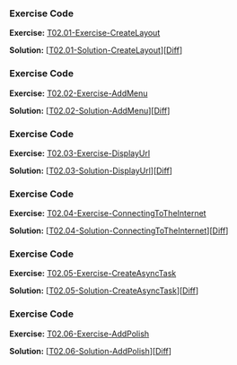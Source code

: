 


### Exercise Code
**Exercise:** [T02.01-Exercise-CreateLayout](https://github.com/udacity/ud851-Exercises/tree/student/Lesson02-GitHub-Repo-Search/T02.01-Exercise-CreateLayout)



**Solution:** [[T02.01-Solution-CreateLayout](https://github.com/udacity/ud851-Exercises/tree/student/Lesson02-GitHub-Repo-Search/T02.01-Solution-CreateLayout)][[Diff](https://github.com/udacity/ud851-Exercises/compare/T02.01-Exercise-CreateLayout...T02.01-Solution-CreateLayout)]



### Exercise Code
**Exercise:** [T02.02-Exercise-AddMenu](https://github.com/udacity/ud851-Exercises/tree/student/Lesson02-GitHub-Repo-Search/T02.02-Exercise-AddMenu)



**Solution:** [[T02.02-Solution-AddMenu](https://github.com/udacity/ud851-Exercises/tree/student/Lesson02-GitHub-Repo-Search/T02.02-Solution-AddMenu)][[Diff](https://github.com/udacity/ud851-Exercises/compare/T02.02-Exercise-AddMenu...T02.02-Solution-AddMenu)]



### Exercise Code
**Exercise:** [T02.03-Exercise-DisplayUrl](https://github.com/udacity/ud851-Exercises/tree/student/Lesson02-GitHub-Repo-Search/T02.03-Exercise-DisplayUrl)



**Solution:** [[T02.03-Solution-DisplayUrl](https://github.com/udacity/ud851-Exercises/tree/student/Lesson02-GitHub-Repo-Search/T02.03-Solution-DisplayUrl)][[Diff](https://github.com/udacity/ud851-Exercises/compare/T02.03-Exercise-DisplayUrl...T02.03-Solution-DisplayUrl)]



### Exercise Code
**Exercise:** [T02.04-Exercise-ConnectingToTheInternet](https://github.com/udacity/ud851-Exercises/tree/student/Lesson02-GitHub-Repo-Search/T02.04-Exercise-ConnectingToTheInternet)



**Solution:** [[T02.04-Solution-ConnectingToTheInternet](https://github.com/udacity/ud851-Exercises/tree/student/Lesson02-GitHub-Repo-Search/T02.04-Solution-ConnectingToTheInternet)][[Diff](https://github.com/udacity/ud851-Exercises/compare/T02.04-Exercise-ConnectingToTheInternet...T02.04-Solution-ConnectingToTheInternet)]



### Exercise Code
**Exercise:** [T02.05-Exercise-CreateAsyncTask](https://github.com/udacity/ud851-Exercises/tree/student/Lesson02-GitHub-Repo-Search/T02.05-Exercise-CreateAsyncTask)



**Solution:** [[T02.05-Solution-CreateAsyncTask](https://github.com/udacity/ud851-Exercises/tree/student/Lesson02-GitHub-Repo-Search/T02.05-Solution-CreateAsyncTask)][[Diff](https://github.com/udacity/ud851-Exercises/compare/T02.05-Exercise-CreateAsyncTask...T02.05-Solution-CreateAsyncTask)]



### Exercise Code
**Exercise:** [T02.06-Exercise-AddPolish](https://github.com/udacity/ud851-Exercises/tree/student/Lesson02-GitHub-Repo-Search/T02.06-Exercise-AddPolish)



**Solution:** [[T02.06-Solution-AddPolish](https://github.com/udacity/ud851-Exercises/tree/student/Lesson02-GitHub-Repo-Search/T02.06-Solution-AddPolish)][[Diff](https://github.com/udacity/ud851-Exercises/compare/T02.06-Exercise-AddPolish...T02.06-Solution-AddPolish)]
